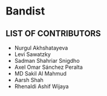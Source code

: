 # Bandist

## LIST OF CONTRIBUTORS

- Nurgul Akhshatayeva
- Levi Sawatzky
- Sadman Shahriar Snigdho
- Axel Omar Sánchez Peralta
- MD Sakil Al Mahmud
- Aarsh Shah
- Rhenaldi Ashif Wijaya
